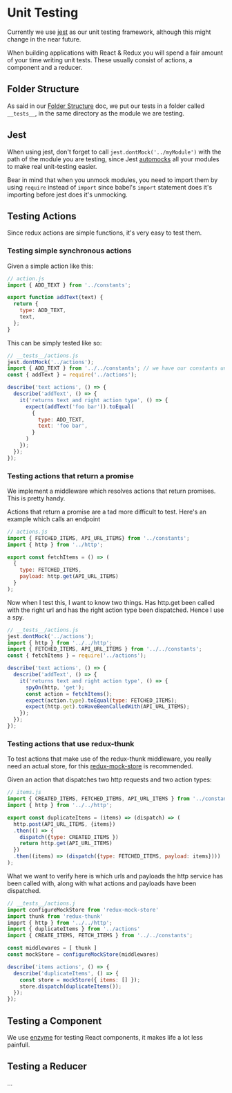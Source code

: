# Unit Testing

Currently we use [jest](https://github.com/facebook/jest/) as our unit testing framework, although this might change in the near future.

When building applications with React & Redux you will spend a fair amount of your time writing unit tests. These usually consist of actions, a component and a reducer.

## Folder Structure
As said in our [Folder Structure](FolderStructure.md) doc, we put our tests in a folder called `__tests__`, in the same directory as the module we are testing.

## Jest
When using jest, don't forget to call `jest.dontMock('../myModule')` with the path of the module you are testing, since Jest [automocks](https://facebook.github.io/jest/docs/automatic-mocking.html) all your modules to make real unit-testing easier.

Bear in mind that when you unmock modules, you need to import them by using `require` instead of `import` since babel's `import` statement does it's importing before jest does it's unmocking.

## Testing Actions
Since redux actions are simple functions, it's very easy to test them. 

### Testing simple synchronous actions
Given a simple action like this:

```js
// action.js
import { ADD_TEXT } from '../constants';

export function addText(text) {
  return {
    type: ADD_TEXT,
    text,
  };
}
```

This can be simply tested like so:

```js
// __tests__/actions.js
jest.dontMock('../actions');
import { ADD_TEXT } from '../../constants'; // we have our constants unmocked by default, hence we don't need to manually unmock them here
const { addText } = require('../actions');

describe('text actions', () => {
  describe('addText', () => {
    it('returns text and right action type', () => {
      expect(addText('foo bar')).toEqual(
        {
          type: ADD_TEXT,
          text: 'foo bar',
        }
      )
    });
  });
});
```

### Testing actions that return a promise
We implement a middleware which resolves actions that return promises. This is pretty handy.

Actions that return a promise are a tad more difficult to test. Here's an example which calls an endpoint

```js
// actions.js
import { FETCHED_ITEMS, API_URL_ITEMS} from '../constants';
import { http } from '../http';

export const fetchItems = () => (
  {
    type: FETCHED_ITEMS,
    payload: http.get(API_URL_ITEMS)
  }
);
```

Now when I test this, I want to know two things. Has http.get been called with the right url and has the right action type been dispatched. Hence I use a spy.

```js
// __tests__/actions.js
jest.dontMock('../actions');
import { http } from '../../http';
import { FETCHED_ITEMS, API_URL_ITEMS } from '../../constants';
const { fetchItems } = require('../actions');

describe('text actions', () => {
  describe('addText', () => {
    it('returns text and right action type', () => {
      spyOn(http, 'get');
      const action = fetchItems();
      expect(action.type).toEqual(type: FETCHED_ITEMS);
      expect(http.get).toHaveBeenCalledWith(API_URL_ITEMS);
    });
  });
});
```

### Testing actions that use redux-thunk
To test actions that make use of the redux-thunk middleware, you really need an actual store, for this [redux-mock-store](https://github.com/arnaudbenard/redux-mock-store) is recommended.

Given an action that dispatches two http requests and two action types:

```js
// items.js
import { CREATED_ITEMS, FETCHED_ITEMS, API_URL_ITEMS } from '../constants';
import { http } from '../../http';

export const duplicateItems = (items) => (dispatch) => (
  http.post(API_URL_ITEMS, {items})
  .then(() => {
    dispatch({type: CREATED_ITEMS })
    return http.get(API_URL_ITEMS)
  })
  .then((items) => (dispatch({type: FETCHED_ITEMS, payload: items})))
);
```

What we want to verify here is which urls and payloads the http service has been called with, along with what actions and payloads have been dispatched.

```js
// __tests__/actions.j
import configureMockStore from 'redux-mock-store'
import thunk from 'redux-thunk'
impprt { http } from '../../http';
import { duplicateItems } from '../actions'
import { CREATE_ITEMS, FETCH_ITEMS } from '../../constants';

const middlewares = [ thunk ]
const mockStore = configureMockStore(middlewares)

describe('items actions', () => {
  describe('duplicateItems', () => {
    const store = mockStore({ items: [] });
    store.dispatch(duplicateItems());
  });
});
```


## Testing a Component

We use [enzyme](https://github.com/airbnb/enzyme) for testing React components, it makes life a lot less painfull.


## Testing a Reducer

...
